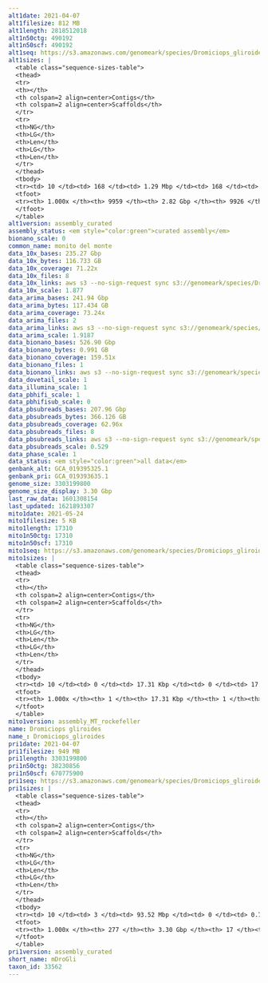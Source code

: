 ```yaml
---
alt1date: 2021-04-07
alt1filesize: 812 MB
alt1length: 2818512018
alt1n50ctg: 490192
alt1n50scf: 490192
alt1seq: https://s3.amazonaws.com/genomeark/species/Dromiciops_gliroides/mDroGli1/assembly_curated/mDroGli1.alt.cur.20210407.fasta.gz
alt1sizes: |
  <table class="sequence-sizes-table">
  <thead>
  <tr>
  <th></th>
  <th colspan=2 align=center>Contigs</th>
  <th colspan=2 align=center>Scaffolds</th>
  </tr>
  <tr>
  <th>NG</th>
  <th>LG</th>
  <th>Len</th>
  <th>LG</th>
  <th>Len</th>
  </tr>
  </thead>
  <tbody>
  <tr><td> 10 </td><td> 168 </td><td> 1.29 Mbp </td><td> 168 </td><td> 1.29 Mbp </td></tr>  <tr><td> 20 </td><td> 425 </td><td> 0.97 Mbp </td><td> 425 </td><td> 0.97 Mbp </td></tr>  <tr><td> 30 </td><td> 749 </td><td> 0.78 Mbp </td><td> 749 </td><td> 0.78 Mbp </td></tr>  <tr><td> 40 </td><td> 1156 </td><td> 0.62 Mbp </td><td> 1156 </td><td> 0.62 Mbp </td></tr>  <tr style="background-color:#cccccc;"><td> 50 </td><td> 1665 </td><td> 0.49 Mbp </td><td> 1665 </td><td> 0.49 Mbp </td></tr>  <tr><td> 60 </td><td> 2315 </td><td> 0.38 Mbp </td><td> 2315 </td><td> 0.38 Mbp </td></tr>  <tr><td> 70 </td><td> 3175 </td><td> 0.28 Mbp </td><td> 3175 </td><td> 0.28 Mbp </td></tr>  <tr><td> 80 </td><td> 4397 </td><td> 0.19 Mbp </td><td> 4395 </td><td> 0.19 Mbp </td></tr>  <tr><td> 90 </td><td> 6251 </td><td> 0.12 Mbp </td><td> 6246 </td><td> 0.12 Mbp </td></tr>  <tr><td> 100 </td><td> 9958 </td><td> 315  bp </td><td> 9925 </td><td> 2.10 Kbp </td></tr>  </tbody>
  <tfoot>
  <tr><th> 1.000x </th><th> 9959 </th><th> 2.82 Gbp </th><th> 9926 </th><th> 2.82 Gbp </th></tr>
  </tfoot>
  </table>
alt1version: assembly_curated
assembly_status: <em style="color:green">curated assembly</em>
bionano_scale: 0
common_name: monito del monte
data_10x_bases: 235.27 Gbp
data_10x_bytes: 116.733 GB
data_10x_coverage: 71.22x
data_10x_files: 8
data_10x_links: aws s3 --no-sign-request sync s3://genomeark/species/Dromiciops_gliroides/mDroGli1/genomic_data/10x/ .<br>
data_10x_scale: 1.877
data_arima_bases: 241.94 Gbp
data_arima_bytes: 117.434 GB
data_arima_coverage: 73.24x
data_arima_files: 2
data_arima_links: aws s3 --no-sign-request sync s3://genomeark/species/Dromiciops_gliroides/mDroGli1/genomic_data/arima/ .<br>
data_arima_scale: 1.9187
data_bionano_bases: 526.90 Gbp
data_bionano_bytes: 0.991 GB
data_bionano_coverage: 159.51x
data_bionano_files: 1
data_bionano_links: aws s3 --no-sign-request sync s3://genomeark/species/Dromiciops_gliroides/mDroGli1/genomic_data/bionano/ .<br>
data_dovetail_scale: 1
data_illumina_scale: 1
data_pbhifi_scale: 1
data_pbhifisub_scale: 0
data_pbsubreads_bases: 207.96 Gbp
data_pbsubreads_bytes: 366.126 GB
data_pbsubreads_coverage: 62.96x
data_pbsubreads_files: 8
data_pbsubreads_links: aws s3 --no-sign-request sync s3://genomeark/species/Dromiciops_gliroides/mDroGli1/genomic_data/pacbio/ . --exclude "*ccs*bam*"<br>
data_pbsubreads_scale: 0.529
data_phase_scale: 1
data_status: <em style="color:green">all data</em>
genbank_alt: GCA_019395325.1
genbank_pri: GCA_019393635.1
genome_size: 3303199800
genome_size_display: 3.30 Gbp
last_raw_data: 1601308154
last_updated: 1621893307
mito1date: 2021-05-24
mito1filesize: 5 KB
mito1length: 17310
mito1n50ctg: 17310
mito1n50scf: 17310
mito1seq: https://s3.amazonaws.com/genomeark/species/Dromiciops_gliroides/mDroGli1/assembly_MT_rockefeller/mDroGli1.MT.20210524.fasta.gz
mito1sizes: |
  <table class="sequence-sizes-table">
  <thead>
  <tr>
  <th></th>
  <th colspan=2 align=center>Contigs</th>
  <th colspan=2 align=center>Scaffolds</th>
  </tr>
  <tr>
  <th>NG</th>
  <th>LG</th>
  <th>Len</th>
  <th>LG</th>
  <th>Len</th>
  </tr>
  </thead>
  <tbody>
  <tr><td> 10 </td><td> 0 </td><td> 17.31 Kbp </td><td> 0 </td><td> 17.31 Kbp </td></tr>  <tr><td> 20 </td><td> 0 </td><td> 17.31 Kbp </td><td> 0 </td><td> 17.31 Kbp </td></tr>  <tr><td> 30 </td><td> 0 </td><td> 17.31 Kbp </td><td> 0 </td><td> 17.31 Kbp </td></tr>  <tr><td> 40 </td><td> 0 </td><td> 17.31 Kbp </td><td> 0 </td><td> 17.31 Kbp </td></tr>  <tr style="background-color:#cccccc;"><td> 50 </td><td> 0 </td><td style="background-color:#ff8888;"> 17.31 Kbp </td><td> 0 </td><td style="background-color:#ff8888;"> 17.31 Kbp </td></tr>  <tr><td> 60 </td><td> 0 </td><td> 17.31 Kbp </td><td> 0 </td><td> 17.31 Kbp </td></tr>  <tr><td> 70 </td><td> 0 </td><td> 17.31 Kbp </td><td> 0 </td><td> 17.31 Kbp </td></tr>  <tr><td> 80 </td><td> 0 </td><td> 17.31 Kbp </td><td> 0 </td><td> 17.31 Kbp </td></tr>  <tr><td> 90 </td><td> 0 </td><td> 17.31 Kbp </td><td> 0 </td><td> 17.31 Kbp </td></tr>  <tr><td> 100 </td><td> 0 </td><td> 17.31 Kbp </td><td> 0 </td><td> 17.31 Kbp </td></tr>  </tbody>
  <tfoot>
  <tr><th> 1.000x </th><th> 1 </th><th> 17.31 Kbp </th><th> 1 </th><th> 17.31 Kbp </th></tr>
  </tfoot>
  </table>
mito1version: assembly_MT_rockefeller
name: Dromiciops gliroides
name_: Dromiciops_gliroides
pri1date: 2021-04-07
pri1filesize: 949 MB
pri1length: 3303199800
pri1n50ctg: 38230856
pri1n50scf: 670775900
pri1seq: https://s3.amazonaws.com/genomeark/species/Dromiciops_gliroides/mDroGli1/assembly_curated/mDroGli1.pri.cur.20210407.fasta.gz
pri1sizes: |
  <table class="sequence-sizes-table">
  <thead>
  <tr>
  <th></th>
  <th colspan=2 align=center>Contigs</th>
  <th colspan=2 align=center>Scaffolds</th>
  </tr>
  <tr>
  <th>NG</th>
  <th>LG</th>
  <th>Len</th>
  <th>LG</th>
  <th>Len</th>
  </tr>
  </thead>
  <tbody>
  <tr><td> 10 </td><td> 3 </td><td> 93.52 Mbp </td><td> 0 </td><td> 0.76 Gbp </td></tr>  <tr><td> 20 </td><td> 6 </td><td> 66.17 Mbp </td><td> 0 </td><td> 0.76 Gbp </td></tr>  <tr><td> 30 </td><td> 12 </td><td> 54.28 Mbp </td><td> 1 </td><td> 0.70 Gbp </td></tr>  <tr><td> 40 </td><td> 18 </td><td> 47.23 Mbp </td><td> 1 </td><td> 0.70 Gbp </td></tr>  <tr style="background-color:#cccccc;"><td> 50 </td><td> 26 </td><td style="background-color:#88ff88;"> 38.23 Mbp </td><td> 2 </td><td style="background-color:#88ff88;"> 0.67 Gbp </td></tr>  <tr><td> 60 </td><td> 35 </td><td> 30.77 Mbp </td><td> 2 </td><td> 0.67 Gbp </td></tr>  <tr><td> 70 </td><td> 47 </td><td> 24.95 Mbp </td><td> 3 </td><td> 497.00 Mbp </td></tr>  <tr><td> 80 </td><td> 62 </td><td> 17.30 Mbp </td><td> 4 </td><td> 303.35 Mbp </td></tr>  <tr><td> 90 </td><td> 87 </td><td> 9.89 Mbp </td><td> 5 </td><td> 280.58 Mbp </td></tr>  <tr><td> 100 </td><td> 276 </td><td> 162  bp </td><td> 16 </td><td> 6.36 Kbp </td></tr>  </tbody>
  <tfoot>
  <tr><th> 1.000x </th><th> 277 </th><th> 3.30 Gbp </th><th> 17 </th><th> 3.30 Gbp </th></tr>
  </tfoot>
  </table>
pri1version: assembly_curated
short_name: mDroGli
taxon_id: 33562
---
```

